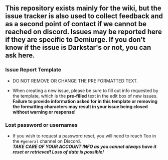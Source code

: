 ## This repository exists mainly for the wiki, but the issue tracker is also used to collect feedback and as a second point of contact if we cannot be reached on discord. Issues may be reported here if they are specific to Demiurge. If you don't know if the issue is Darkstar's or not, you can ask here.

### Issue Report Template

* DO NOT REMOVE OR CHANGE THE PRE FORMATTED TEXT.

* When creating a new issue, please be sure to fill out info requested by the template, which is the **pre-filled** text in the edit box of new issues.
<br>**Failure to provide information asked for in this template or removing the formatting characters may result in your issue being closed without warning or response!**

### Lost password or usernames

*  If you wish to request a password reset, you will need to reach Teo in the `#general` channel on Discord.
<br>**_TAKE CARE OF YOUR ACCOUNT INFO as you cannot always have it reset or retrieved! Loss of data is possible!_**